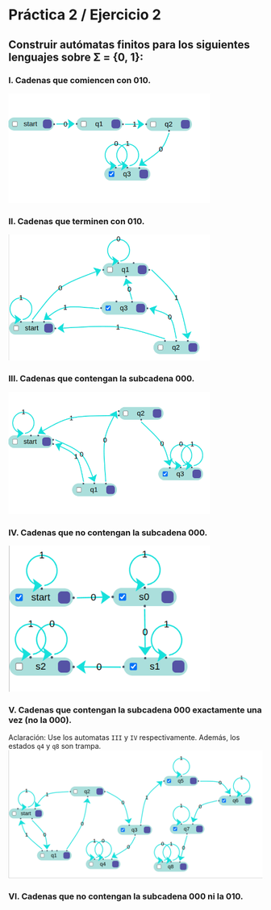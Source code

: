 # Práctica 2 / Ejercicio 2   
## Construir autómatas finitos para los siguientes lenguajes sobre Σ = {0, 1}:   
### I. Cadenas que comiencen con 010.  
<img src="./Images/2ej1.png" style="width: 400px;">

### II. Cadenas que terminen con 010.  
<img src="./Images/2ej2.png" style="width: 400px;">

### III. Cadenas que contengan la subcadena 000.  
<img src="./Images/2ej3.png" style="width: 400px;">

### IV. Cadenas que no contengan la subcadena 000.  
<img src="./Images/2ej4.png" style="width: 400px;">

### V. Cadenas que contengan la subcadena 000 exactamente una vez (no la 000).  
Aclaración: Use los automatas `III` y `IV` respectivamente. Además, los estados `q4` y `q8` son trampa.
<img src="./Images/2ej5.png" style="width: 550px;">

### VI. Cadenas que no contengan la subcadena 000 ni la 010.  
